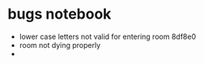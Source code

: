 # bugs notebook

- lower case letters not valid for entering room
8df8e0
- room not dying properly
- 